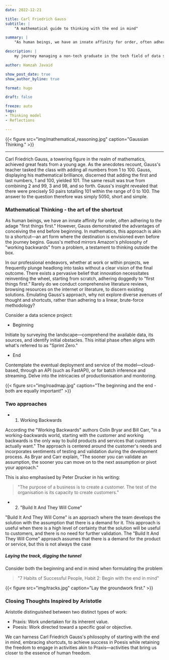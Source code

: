 ```yaml
---
date: 2022-12-21

title: Carl Friedrich Gauss
subtitle: |
    "A mathematical guide to thinking with the end in mind"

summary: |
    "As human beings, we have an innate affinity for order, often adhering to the adage "first things first." However, Gauss demonstrated the advantages of conceiving the end before beginning."

description: |
    my journey managing a non-tech graduate in the tech field of data science.

author: Hamzah Javaid

show_post_date: true
show_author_byline: true

format: hugo

draft: false

freeze: auto
tags:
- Thinking model
- Reflections

---
```


{{< figure src="img/mathematical_reasoning.jpg" caption="Gaussian Thinking." >}}



-------------------------

Carl Friedrich Gauss, a towering figure in the realm of mathematics, achieved great feats from a young age. As the anecdotes recount, Gauss's teacher tasked the class with adding all numbers from 1 to 100. Gauss, displaying his mathematical brilliance,  discerned that adding the first and last numbers, 1 and 100, yielded 101. The same result was true from combining 2 and 99, 3 and 98, and so forth. Gauss's insight revealed that there were precisely 50 pairs totalling 101 within the range of 0 to 100. The answer to the question therefore was simply 5050, short and simple.

### Mathematical Thinking - the art of the shortcut

As human beings, we have an innate affinity for order, often adhering to the adage "first things first." However, Gauss demonstrated the advantages of conceiving the end before beginning. In mathematics, this approach is akin to a shortcut—an art form where the destination is envisioned even before the journey begins. Gauss's method mirrors Amazon's philosophy of "working backwards" from a problem, a testament to thinking outside the box.

In our professional endeavors, whether at work or within projects, we frequently plunge headlong into tasks without a clear vision of the final outcome. There exists a pervasive belief that innovation necessitates reinventing the wheel, starting from scratch, adhering doggedly to "first things first." Rarely do we conduct comprehensive literature reviews, browsing resources on the internet or literature, to discern existing solutions. Emulating Gauss's approach, why not explore diverse avenues of thought and shortcuts, rather than adhering to a linear, brute-force methodology?

Consider a data science project:

- Beginning

Initiate by surveying the landscape—comprehend the available data, its sources, and identify initial obstacles. This initial phase often aligns with what's referred to as "Sprint Zero."

- End

Contemplate the eventual deployment and service of the model—cloud-based, through an API (such as FastAPI), or for batch inference and streaming. Delve into the intricacies of productionisation and monitoring.

{{< figure src="img/roadmap.jpg" caption="The beginning and the end - both are equally important!" >}}


### Two approaches

- 1) Working Backwards
  
According the "Working Backwards" authors Colin Bryar and Bill Carr, "in a working-backwards world, starting with the customer and working backwards is the only way to build products and services that customers actually want." The approach is centered around the customer's needs and incorporates sentiments of testing and validation during the development process. As Bryar and Carr explain, "The sooner you can validate an assumption, the sooner you can move on to the next assumption or pivot your approach."

This is also emphasised by Peter Drucker in his writing:

> "The purpose of a business is to create a customer. The test of the organisation is its capacity to create customers."

- 2) "Build It And They Will Come"

"Build It And They Will Come" is an approach where the team develops the solution with the assumption that there is a demand for it. This approach is useful when there is a high level of certainty that the solution will be useful to customers, and there is no need for further validation. The "Build It And They Will Come" approach assumes that there is a demand for the product or service, but this is not always the case


##### Laying the track, digging the tunnel

Consider both the beginning and end in mind when formulating the problem 

> "7 Habits of Successful People, Habit 2: Begin with the end in mind"

{{< figure src="img/tracks.jpg" caption="Lay the groundwork first." >}}


### Closing Thoughts Inspired by Aristotle

Aristotle distinguished between two distinct types of work:

- Praxis: Work undertaken for its inherent value.
- Poesis: Work directed toward a specific goal or objective.
  
We can harness Carl Friedrich Gauss's philosophy of starting with the end in mind, embracing shortcuts, to achieve success in Poesis while retaining the freedom to engage in activities akin to Praxis—activities that bring us closer to the essence of human freedom.
